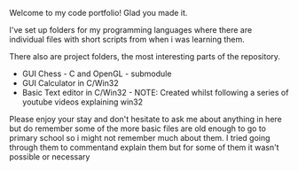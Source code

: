 Welcome to my code portfolio! Glad you made it.

I've set up folders for my programming languages where there are individual files with short scripts from when i was learning them.

There also are project folders, the most interesting parts of the repository. 
  - GUI Chess - C and OpenGL - submodule
  - GUI Calculator in C/Win32
  - Basic Text editor in C/Win32 - NOTE: Created whilst following a series of youtube videos explaining win32

Please enjoy your stay and don't hesitate to ask me about anything in here but do remember some of the more basic files are old enough to go to primary school so i might not remember much about them. I tried going through them to commentand explain them but for some of them it wasn't possible or necessary
